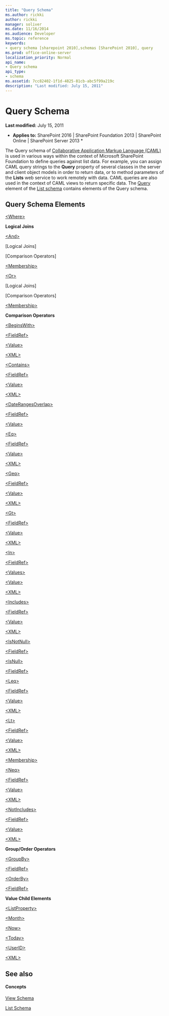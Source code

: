 ```yaml
---
title: "Query Schema"
ms.author: rickki
author: rickki
manager: soliver
ms.date: 11/16/2014
ms.audience: Developer
ms.topic: reference
keywords:
- query schema [sharepoint 2010],schemas [SharePoint 2010], query
ms.prod: office-online-server
localization_priority: Normal
api_name:
- Query schema
api_type:
- schema
ms.assetid: 7cc82402-1f1d-4825-81cb-abc5f99a219c
description: "Last modified: July 15, 2011"
---
```


# Query Schema

 **Last modified:** July 15, 2011 
  
 * **Applies to:** SharePoint 2016 | SharePoint Foundation 2013 | SharePoint Online | SharePoint Server 2013 * 
  
The Query schema of [Collaborative Application Markup Language (CAML)](../../collaborative-application-markup-language-caml-schemas/introduction-to-collaborative-application-markup-language-caml.md) is used in various ways within the context of Microsoft SharePoint Foundation to define queries against list data. For example, you can assign CAML query strings to the **Query** property of several classes in the server and client object models in order to return data, or to method parameters of the **Lists** web service to work remotely with data. CAML queries are also used in the context of CAML views to return specific data. The [Query](../../collaborative-application-markup-language-caml-schemas/list-schema/query-element-list.md) element of the [List schema](../../collaborative-application-markup-language-caml-schemas/list-schema/list-schema.md) contains elements of the Query schema. 
  
## Query Schema Elements

[\<Where\>](where-element-query.md)
  
 **Logical Joins**
  
[\<And\>](and-element-query.md)
  
 [Logical Joins] 
  
 [Comparison Operators] 
  
[\<Membership\>](membership-element-query.md)
  
[\<Or\>](or-element-query.md)
  
 [Logical Joins] 
  
 [Comparison Operators] 
  
[\<Membership\>](membership-element-query.md)
  
 **Comparison Operators**
  
[\<BeginsWith\>](beginswith-element-query.md)
  
[\<FieldRef\>](fieldref-element-query.md)
  
[\<Value\>](value-element-query.md)
  
[\<XML\>](xml-element.md)
  
[\<Contains\>](contains-element-query.md)
  
[\<FieldRef\>](fieldref-element-query.md)
  
[\<Value\>](value-element-query.md)
  
[\<XML\>](xml-element.md)
  
[\<DateRangesOverlap\>](daterangesoverlap-element-query.md)
  
[\<FieldRef\>](fieldref-element-query.md)
  
[\<Value\>](value-element-query.md)
  
[\<Eq\>](eq-element-query.md)
  
[\<FieldRef\>](fieldref-element-query.md)
  
[\<Value\>](value-element-query.md)
  
[\<XML\>](xml-element.md)
  
[\<Geq\>](geq-element-query.md)
  
[\<FieldRef\>](fieldref-element-query.md)
  
[\<Value\>](value-element-query.md)
  
[\<XML\>](xml-element.md)
  
[\<Gt\>](gt-element-query.md)
  
[\<FieldRef\>](fieldref-element-query.md)
  
[\<Value\>](value-element-query.md)
  
[\<XML\>](xml-element.md)
  
[\<In\>](in-element-query.md)
  
[\<FieldRef\>](fieldref-element-query.md)
  
[\<Values\>](values-element-query.md)
  
[\<Value\>](value-element-query.md)
  
[\<XML\>](xml-element.md)
  
[\<Includes\>](includes-element-query.md)
  
[\<FieldRef\>](fieldref-element-query.md)
  
[\<Value\>](value-element-query.md)
  
[\<XML\>](xml-element.md)
  
[\<IsNotNull\>](isnotnull-element-query.md)
  
[\<FieldRef\>](fieldref-element-query.md)
  
[\<IsNull\>](isnull-element-query.md)
  
[\<FieldRef\>](fieldref-element-query.md)
  
[\<Leq\>](leq-element-query.md)
  
[\<FieldRef\>](fieldref-element-query.md)
  
[\<Value\>](value-element-query.md)
  
[\<XML\>](xml-element.md)
  
[\<Lt\>](lt-element-query.md)
  
[\<FieldRef\>](fieldref-element-query.md)
  
[\<Value\>](value-element-query.md)
  
[\<XML\>](xml-element.md)
  
[\<Membership\>](membership-element-query.md)
  
[\<Neq\>](neq-element-query.md)
  
[\<FieldRef\>](fieldref-element-query.md)
  
[\<Value\>](value-element-query.md)
  
[\<XML\>](xml-element.md)
  
[\<NotIncludes\>](notincludes-element-query.md)
  
[\<FieldRef\>](fieldref-element-query.md)
  
[\<Value\>](value-element-query.md)
  
[\<XML\>](xml-element.md)
  
 **Group/Order Operators**
  
[\<GroupBy\>](groupby-element-query.md)
  
[\<FieldRef\>](fieldref-element-query.md)
  
[\<OrderBy\>](orderby-element-query.md)
  
[\<FieldRef\>](fieldref-element-query.md)
  
 **Value Child Elements**
  
[\<ListProperty\>](listproperty-element-query.md)
  
[\<Month\>](month-element-query.md)
  
[\<Now\>](now-element-query.md)
  
[\<Today\>](today-element-query.md)
  
[\<UserID\>](userid-element-query.md)
  
[\<XML\>](xml-element.md)
  
## See also

#### Concepts

[View Schema](../../collaborative-application-markup-language-caml-schemas/view-schema/view-schema.md)
  
[List Schema](../../collaborative-application-markup-language-caml-schemas/list-schema/list-schema.md)


